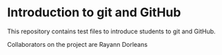 # Introduction to git and GitHub
This repository contains test files to introduce students to git and GitHub.

Collaborators on the project are Rayann Dorleans